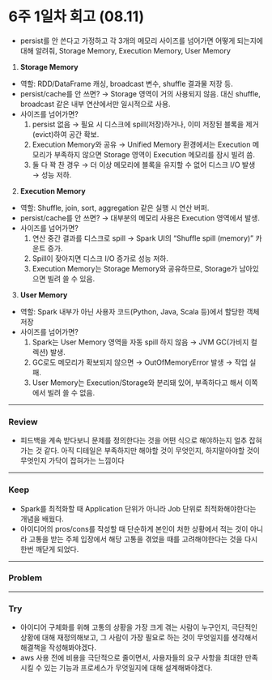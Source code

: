 # 6주 1일차 회고 (08.11)

- persist를 안 쓴다고 가정하고 각 3개의 메모리 사이즈를 넘어가면 어떻게 되는지에 대해 알려줘, Storage Memory, Execution Memory, User Memory

1. **Storage Memory**

- 역할: RDD/DataFrame 캐싱, broadcast 변수, shuffle 결과물 저장 등.
- persist/cache를 안 쓰면? → Storage 영역이 거의 사용되지 않음. 대신 shuffle, broadcast 같은 내부 연산에서만 일시적으로 사용.
- 사이즈를 넘어가면?
    1. persist 없음 → 필요 시 디스크에 spill(저장)하거나, 이미 저장된 블록을 제거(evict)하여 공간 확보.
    2. Execution Memory와 공유 → Unified Memory 환경에서는 Execution 메모리가 부족하지 않으면 Storage 영역이 Execution 메모리를 잠시 빌려 씀.
    3. 둘 다 꽉 찬 경우 → 더 이상 메모리에 블록을 유지할 수 없어 디스크 I/O 발생 → 성능 저하.

2. **Execution Memory**

- 역할: Shuffle, join, sort, aggregation 같은 실행 시 연산 버퍼.
- persist/cache를 안 쓰면? → 대부분의 메모리 사용은 Execution 영역에서 발생.
- 사이즈를 넘어가면?
    1. 연산 중간 결과를 디스크로 spill → Spark UI의 “Shuffle spill (memory)” 카운트 증가.
    2. Spill이 잦아지면 디스크 I/O 증가로 성능 저하.
    3. Execution Memory는 Storage Memory와 공유하므로, Storage가 남아있으면 빌려 쓸 수 있음.

3. **User Memory**

- 역할: Spark 내부가 아닌 사용자 코드(Python, Java, Scala 등)에서 할당한 객체 저장
- 사이즈를 넘어가면?
    1. Spark는 User Memory 영역을 자동 spill 하지 않음 → JVM GC(가비지 컬렉션) 발생.
    2. GC로도 메모리가 확보되지 않으면 → OutOfMemoryError 발생 → 작업 실패.
    3. User Memory는 Execution/Storage와 분리돼 있어, 부족하다고 해서 이쪽에서 빌려 쓸 수 없음.

---
### Review
- 피드백을 계속 받다보니 문제를 정의한다는 것을 어떤 식으로 해야하는지 얼추 잡혀가는 것 같다. 아직 디테일은 부족하지만 해야할 것이 무엇인지, 하지말아야할 것이 무엇인지 가닥이 잡혀가는 느낌이다

---
### Keep
- Spark를 최적화할 때 Application 단위가 아니라 Job 단위로 최적화해야한다는 개념을 배웠다.
- 아이디어의 pros/cons를 작성할 때 단순하게 본인이 처한 상황에서 적는 것이 아니라 고통을 받는 주체 입장에서 해당 고통을 겪었을 때를 고려해야한다는 것을 다시 한번 깨닫게 되었다.

---
### Problem

---
### Try
- 아이디어 구체화를 위해 고통의 상황을 가장 크게 겪는 사람이 누구인지, 극단적인 상황에 대해 재정의해보고, 그 사람이 가장 필요로 하는 것이 무엇일지를 생각해서 해결책을 작성해봐야겠다.
- aws 사용 전에 비용을 극단적으로 줄이면서, 사용자들의 요구 사항을 최대한 만족시킬 수 있는 기능과 프로세스가 무엇일지에 대해 설계해봐야겠다.
